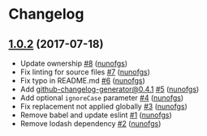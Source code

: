 # Changelog

## [1.0.2](https://github.com/nunofgs/mask-xml/releases/tag/1.0.2) (2017-07-18)
- Update ownership [\#8](https://github.com/nunofgs/mask-xml/pull/8) ([nunofgs](https://github.com/nunofgs))
- Fix linting for source files [\#7](https://github.com/nunofgs/mask-xml/pull/7) ([nunofgs](https://github.com/nunofgs))
- Fix typo in README.md [\#6](https://github.com/nunofgs/mask-xml/pull/6) ([nunofgs](https://github.com/nunofgs))
- Add github-changelog-generator@0.4.1 [\#5](https://github.com/nunofgs/mask-xml/pull/5) ([nunofgs](https://github.com/nunofgs))
- Add optional `ignoreCase` parameter [\#4](https://github.com/nunofgs/mask-xml/pull/4) ([nunofgs](https://github.com/nunofgs))
- Fix replacement not applied globally [\#3](https://github.com/nunofgs/mask-xml/pull/3) ([nunofgs](https://github.com/nunofgs))
- Remove babel and update eslint [\#1](https://github.com/nunofgs/mask-xml/pull/1) ([nunofgs](https://github.com/nunofgs))
- Remove lodash dependency [\#2](https://github.com/nunofgs/mask-xml/pull/2) ([nunofgs](https://github.com/nunofgs))
